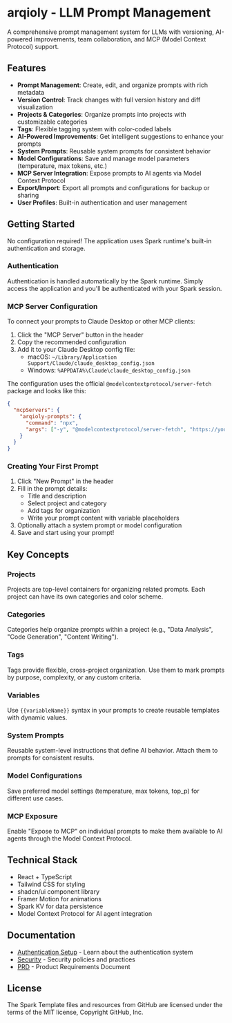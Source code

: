 # arqioly - LLM Prompt Management

A comprehensive prompt management system for LLMs with versioning, AI-powered improvements, team collaboration, and MCP (Model Context Protocol) support.

## Features

- **Prompt Management**: Create, edit, and organize prompts with rich metadata
- **Version Control**: Track changes with full version history and diff visualization
- **Projects & Categories**: Organize prompts into projects with customizable categories
- **Tags**: Flexible tagging system with color-coded labels
- **AI-Powered Improvements**: Get intelligent suggestions to enhance your prompts
- **System Prompts**: Reusable system prompts for consistent behavior
- **Model Configurations**: Save and manage model parameters (temperature, max tokens, etc.)
- **MCP Server Integration**: Expose prompts to AI agents via Model Context Protocol
- **Export/Import**: Export all prompts and configurations for backup or sharing
- **User Profiles**: Built-in authentication and user management

## Getting Started

No configuration required! The application uses Spark runtime's built-in authentication and storage.

### Authentication

Authentication is handled automatically by the Spark runtime. Simply access the application and you'll be authenticated with your Spark session.

### MCP Server Configuration

To connect your prompts to Claude Desktop or other MCP clients:

1. Click the "MCP Server" button in the header
2. Copy the recommended configuration
3. Add it to your Claude Desktop config file:
   - macOS: `~/Library/Application Support/Claude/claude_desktop_config.json`
   - Windows: `%APPDATA%\Claude\claude_desktop_config.json`

The configuration uses the official `@modelcontextprotocol/server-fetch` package and looks like this:

```json
{
  "mcpServers": {
    "arqioly-prompts": {
      "command": "npx",
      "args": ["-y", "@modelcontextprotocol/server-fetch", "https://your-app-url/api/mcp"]
    }
  }
}
```

### Creating Your First Prompt

1. Click "New Prompt" in the header
2. Fill in the prompt details:
   - Title and description
   - Select project and category
   - Add tags for organization
   - Write your prompt content with variable placeholders
3. Optionally attach a system prompt or model configuration
4. Save and start using your prompt!

## Key Concepts

### Projects
Projects are top-level containers for organizing related prompts. Each project can have its own categories and color scheme.

### Categories
Categories help organize prompts within a project (e.g., "Data Analysis", "Code Generation", "Content Writing").

### Tags
Tags provide flexible, cross-project organization. Use them to mark prompts by purpose, complexity, or any custom criteria.

### Variables
Use `{{variableName}}` syntax in your prompts to create reusable templates with dynamic values.

### System Prompts
Reusable system-level instructions that define AI behavior. Attach them to prompts for consistent results.

### Model Configurations
Save preferred model settings (temperature, max tokens, top_p) for different use cases.

### MCP Exposure
Enable "Expose to MCP" on individual prompts to make them available to AI agents through the Model Context Protocol.

## Technical Stack

- React + TypeScript
- Tailwind CSS for styling
- shadcn/ui component library
- Framer Motion for animations
- Spark KV for data persistence
- Model Context Protocol for AI agent integration

## Documentation

- [Authentication Setup](./OAUTH_SETUP.md) - Learn about the authentication system
- [Security](./SECURITY.md) - Security policies and practices
- [PRD](./PRD.md) - Product Requirements Document

## License

The Spark Template files and resources from GitHub are licensed under the terms of the MIT license, Copyright GitHub, Inc.

